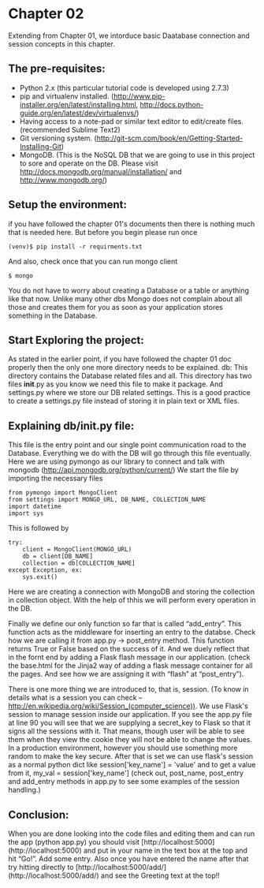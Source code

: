 Chapter 02
==========

Extending from Chapter 01, we intorduce basic Daatabase connection and session concepts in this chapter.

The pre-requisites:
------------------ 
* Python 2.x (this particular tutorial code is developed using 2.7.3)
* pip and virtualenv installed. (http://www.pip-installer.org/en/latest/installing.html, http://docs.python-guide.org/en/latest/dev/virtualenvs/)
* Having access to a note-pad or similar text editor to edit/create files.(recommended Sublime Text2)
* Git versioning system. (http://git-scm.com/book/en/Getting-Started-Installing-Git)
* MongoDB. (This is the NoSQL DB that we are going to use in this project to sore and operate on the DB. Please visit http://docs.mongodb.org/manual/installation/ and http://www.mongodb.org/) 

Setup the environment:
---------------------
if you have followed the chapter 01's documents then there is nothing much that is needed here. But before you begin please run once

 
	(venv)$ pip install -r requirments.txt


And also, check once that you can run mongo client 


	$ mongo
	

You do not have to worry about creating a Database or a table or anything like that now. Unlike many other dbs Mongo does not complain about all those and creates them for you as soon as your application stores something in the Database.

Start Exploring the project:
---------------------------
As stated in the earlier point, if you have followed the chapter 01 doc properly then the only one more directory needs to be explained.
db: This directory contains the Database related files and all. This directory has two files __init__.py as you know we need this file to make it package. And settings.py where we store our DB related settings. This is a good practice to create a settings.py file instead of storing it in plain text or XML files. 

Explaining db/__init__.py file:
------------------------------
This file is the entry point and our single point communication road to the Database. Everything we do with the DB will go through this file eventually. Here we are using pymongo as our library to connect and talk with mongodb (http://api.mongodb.org/python/current/) We start the file by importing the necessary files

 
	from pymongo import MongoClient
	from settings import MONGO_URL, DB_NAME, COLLECTION_NAME
	import datetime
	import sys


This is followed by

 
	try:
	    client = MongoClient(MONGO_URL)
	    db = client[DB_NAME]
	    collection = db[COLLECTION_NAME]
	except Exception, ex:
	    sys.exit()
	    
	    
Here we are creating a connection with MongoDB and storing the collection in collection object. With the help of thhis we will perform every operation in the DB.

Finally we define our only function so far that is called “add_entry”. This function acts as the middleware for inserting an entry to the databse. Check how we are calling it from app.py -> post_entry method. This function returns True or False based on the success of it. And we duely reflect that in the fornt end by adding a Flask flash message in our application. (check the base.html for the Jinja2 way of adding a flask message container for all the pages. And see how we are assigning it with “flash” at “post_entry”).

There is one more thing we are introduced to, that is, session. (To know in details what is a session you can check – http://en.wikipedia.org/wiki/Session_(computer_science)). We use Flask's session to manage session inside our application. If you see the app.py file at line 90 you will see that we are supplying a secret_key to Flask so that it signs all the sessions with it. That means, though user will be able to see them when they view the cookie they will not be able to change the values. In a production environment, however you should use something more random to make the key secure. After that is set we can use flask's session as a normal python dict like session['key_name'] = 'value' and to get a value from it, my_val = session['key_name'] (check out, post_name, post_entry and add_entry methods in app.py to see some examples of the session handling.)

Conclusion:
----------
When you are done looking into the code files and editing them and can run the app (python app.py) you should visit [http://localhost:5000] (http://localhost:5000) and put in your name in the text box at the top and hit “Go!”. Add some entry. Also once you have entered the name after that try hitting directly to [http://localhost:5000/add/] (http://localhost:5000/add/) and see the Greeting text at the top!!